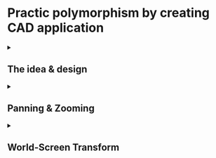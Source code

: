 <h1> Practic polymorphism by creating CAD application</h1>
<details>
<summary> <h2>The idea & design</h2></summary>
  
### Create class A as a base class to encapsulate the common funcionality between 2 derived classed B & C.
```c 
  class A{
  public: 
      A(){}
      void DoSomething();
  };
  
  class B :public A
  {};
  class C: public A
  {};
```
### By hinting to the compiler that B & C are derived class from A, we can create a vector that stores only elements of type A.
```c
    vector<A> vec;
```
### But the problem is when wo call DoSomething() method, it's going to call the method of class A. By storing the pointer to where A mgiht riside in the memory, we can actually create a new object of class B & C. 
```c
  A* ob1 = new A();
  A* ob2 = new B();
  A* ob3= new C();
  vector<A*> vecObjects = {ob1, ob2, ob3};
```
### What we implying here is if B & C override a methos in class A, then if we call such as method, it will call the appropriate method related to that class.
- When we call DoSomething() on the vector, regardless of whether  that object type was B or C, it would still call  DoSomething() method related to class A.
--> We need to tell compiler that DoSomething() is a candidtae to be overridden by derived class.
  #### "virtual" keyword: tell that this method must be overridden.
  ```c
  virtual void DoSomething()=0;
  ```
  ---> Now we can't create any object of class A because there is no implementation of DoSomething() method.
### Class structer
#### Struct to represent node
```c
struct sNode{
  int x, y;
  sShape* parent;
}
```
#### Class hierachy:
sShape <br>
->Draw()=0; <br>
->vector<sNode> vecNodes;<br>
|--> Line ->Draw() override;<br>
|--> Box ->Draw() override;<br>
|--> Circle ->Draw() override;<br>
|--> Curve ->Draw() override; <br>

</details>

<details>
<summary> <h2> Panning & Zooming</h2></summary>
  
-Spanning by hold dowm the mouse wheel and moving the mouse cursor.

```c
   if (GetMouse(2).bPressed)
            vStartPan = vMouse;
        if (GetMouse(2).bHeld)
        {
            vOffset -= (vMouse - vStartPan) / fScale;
            vStartPan = vMouse;
        }
  ```
- Scaling by scrolling the wheel(GetMouseWheel()>0) but more complicated.
  - First, store mouse position before zooming:
  ```c 
      olc::vf2d vMouseBeforeZoom;
      ScreenToWorld((int)vMouse.x, (int)vMouse.y, vMouseBeforeZoom);
  ```
  - Once the scale value has been changed, we need to calculate where is the mouse again.
  ```c
    olc::vf2d vMouseAfterZoom;
    ScreenToWorld((int)vMouse.x, (int)vMouse.y, vMouseAfterZoom);

    // Update the offset vector
    vOffset += (vMouseBeforeZoom - vMouseAfterZoom);
  ```
==> That's how we're zooming relative to the mouse's position.

</details>

<details>
<summary> <h2> World-Screen Transform</h2></summary>
  
  ### When update position, transform to real world pisition:
    
  ```c
    void ScreenToWorld(int nScreenX, int nScreenY, olc::vf2d& v)
    {
        v.x = (float)(nScreenX) / fScale + vOffset.x;
        v.y = (float)(nScreenY) / fScale + vOffset.y;
    }
  ```
  
 ### When Draw into screen, transform from world to screen:
    ```c
    void WorldToScreen(const olc::vf2d& v, int& nScreenX, int& nScreenY)
      {
          nScreenX = (int)((v.x - vOffset.x) * fScale);
          nScreenY = (int)((v.y - vOffset.y) * fScale);
      }

  ```
</details>

<details>
<summary> <h2> The cursor </h2></summary>
- Update selected node position
- Move the node around(Hit node function)
- To draw accurately, cursor should snap to particular node.
</details>

<details>
<summary> <h2> Draw Screeen </h2></summary>
- First, clear screen
- Second, initalize some variable to store start-end point, top-left, bottom-right of screen.
- Don't forget to transfrom from world to screenbefore draw. We need to draw: grid dots, axises, cursor, cursor position...
</details>

